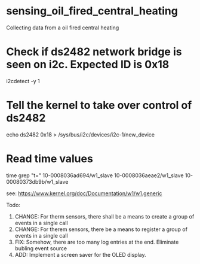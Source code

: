 # sensing_oil_fired_central_heating
Collecting data from a oil fired central heating


# Check if ds2482 network bridge is seen on i2c. Expected ID is 0x18
i2cdetect -y 1

# Tell the kernel to take over control of ds2482 
echo ds2482 0x18 > /sys/bus/i2c/devices/i2c-1/new_device

# Read time values
time grep "t=" 10-0008036ad694/w1_slave 10-0008036aeae2/w1_slave 10-00080373db9b/w1_slave

see: https://www.kernel.org/doc/Documentation/w1/w1.generic

Todo:

1. CHANGE: For therm sensors, there shall be a means to create a group of events in a single call
2. CHANGE: For therem sensors, there be a means to register a group of events in a single call
3. FIX: Somehow, there are too many log entries at the end. Eliminate bubling event source
4. ADD: Implement a screen saver for the OLED display. 
